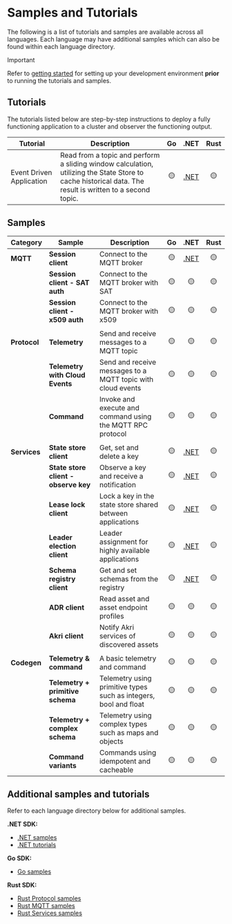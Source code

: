 # Samples and Tutorials

The following is a list of tutorials and samples are available across all languages. Each language may have additional samples which can also be found within each language directory.

> [!IMPORTANT]
> Refer to [getting started](/README.md#getting-started) for setting up your development environment **prior** to running the tutorials and samples.

## Tutorials

The tutorials listed below are step-by-step instructions to deploy a fully functioning application to a cluster and observer the functioning output.

| Tutorial | Description | Go | .NET | Rust |
|-|-|:-:|:-:|:-:|
| Event Driven Application | Read from a topic and perform a sliding window calculation, utilizing the State Store to cache historical data. The result is written to a second topic. | :yellow_circle: | [.NET](/dotnet/tutorials/EventDrivenApp) | :yellow_circle: |


## Samples

|Category | Sample | Description | Go | .NET | Rust |
|-|-|-|:-:|:-:|:-:|
| **MQTT** | **Session client** | Connect to the MQTT broker | :yellow_circle: | [.NET](/dotnet/samples/SessionClientConnectionManagementSample) | :yellow_circle: |
|| **Session client - SAT auth** | Connect to the MQTT broker with SAT | :yellow_circle: | :yellow_circle: | :yellow_circle: |
|| **Session client - x509 auth** | Connect to the MQTT broker with x509 | :yellow_circle: | :yellow_circle: | :yellow_circle: |
||
| **Protocol** | **Telemetry** | Send and receive messages to a MQTT topic | :yellow_circle: | :yellow_circle: | :yellow_circle: |
|| **Telemetry with Cloud Events** | Send and receive messages to a MQTT topic with cloud events | :yellow_circle: | :yellow_circle: | :yellow_circle: |
|| **Command** | Invoke and execute and command using the MQTT RPC protocol | :yellow_circle: | :yellow_circle: | :yellow_circle: |
||
| **Services** | **State store client** | Get, set and delete a key | :yellow_circle: | [.NET](/dotnet/samples/StateStoreClientSample) | :yellow_circle: |
|| **State store client - observe key** | Observe a key and receive a notification | :yellow_circle: | [.NET](/dotnet/samples/StateStoreObserveKeySample) | :yellow_circle: |
|| **Lease lock client** | Lock a key in the state store shared between applications | :yellow_circle: | [.NET](/dotnet/samples/StateStoreObserveKeySample) | :yellow_circle: |
|| **Leader election client** | Leader assignment for highly available applications | :yellow_circle: | [.NET](/dotnet/samples/PassiveReplicationSample) | :yellow_circle: |
|| **Schema registry client** | Get and set schemas from the registry | :yellow_circle: | [.NET](/dotnet/samples/SchemaRegistrySample) | :yellow_circle: |
|| **ADR client** | Read asset and asset endpoint profiles | :yellow_circle: | :yellow_circle: | :yellow_circle: |
|| **Akri client** | Notify Akri services of discovered assets | :yellow_circle: | :yellow_circle: | :yellow_circle: |
||
| **Codegen** | **Telemetry & command** | A basic telemetry and command | :yellow_circle: | :yellow_circle: | :yellow_circle: |
|| **Telemetry + primitive schema** | Telemetry using primitive types such as integers, bool and float | :yellow_circle: | :yellow_circle: | :yellow_circle: |
|| **Telemetry + complex schema** | Telemetry using complex types such as maps and objects | :yellow_circle: | :yellow_circle: | :yellow_circle: |
|| **Command variants** | Commands using idempotent and cacheable | :yellow_circle: | :yellow_circle: | :yellow_circle: |

## Additional samples and tutorials

Refer to each language directory below for additional samples.

**.NET SDK:**

* [.NET samples](/dotnet/samples)
* [.NET tutorials](/dotnet/tutorials)

**Go SDK:**

* [Go samples](/go/samples)

**Rust SDK:**

* [Rust Protocol samples](/rust/azure_iot_operations_protocol/examples/)
* [Rust MQTT samples](/rust/azure_iot_operations_mqtt/examples/)
* [Rust Services samples](/rust/azure_iot_operations_services/examples/)
